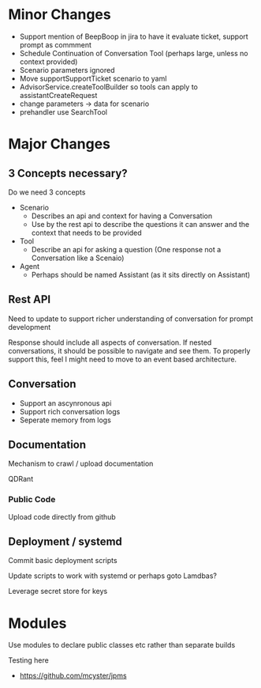 

# Minor Changes

- Support mention of BeepBoop in jira to have it evaluate ticket, support prompt as commment
- Schedule Continuation of Conversation Tool (perhaps large, unless no context provided)
- Scenario parameters ignored
- Move supportSupportTicket scenario to yaml
- AdvisorService.createToolBuilder so tools can apply to assistantCreateRequest
- change parameters -> data for scenario
- prehandler use SearchTool

# Major Changes

## 3 Concepts necessary?

Do we need 3 concepts
- Scenario
  - Describes an api and context for having a Conversation
  - Use by the rest api to describe the questions it can answer and the context that needs to be provided
- Tool
  - Describe an api for asking a question (One response not a Conversation like a Scenaio)
- Agent
  - Perhaps should be named Assistant (as it sits directly on Assistant)

## Rest API

Need to update to support richer understanding of conversation for prompt development

Response should include all aspects of conversation. If nested conversations, it should be possible to navigate and see them. 
To properly support this, feel I might need to move to an event based architecture.

## Conversation

- Support an ascynronous api
- Support rich conversation logs
- Seperate memory from logs

## Documentation

Mechanism to crawl / upload documentation

QDRant

### Public Code

Upload code directly from github

## Deployment / systemd

Commit basic deployment scripts

Update scripts to work with systemd or perhaps goto Lamdbas?

Leverage secret store for keys


# Modules

Use modules to declare public classes etc rather than separate builds

Testing here
- https://github.com/mcyster/jpms

